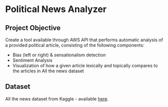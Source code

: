 # Political News Analyzer
## Project Objective
Create a tool available through AWS API that performs automatic analysis of a provided political article, consisting of the following components:
* Bias (left or right) & sensationalism detection
* Sentiment Analysis
* Visualization of how a given article lexically and topically compares to the articles in All the news dataset

## Dataset
All the news dataset from Kaggle - available [here](https://www.kaggle.com/snapcrack/all-the-news).


